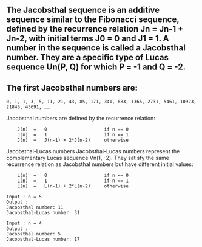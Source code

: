 ## The Jacobsthal sequence is an additive sequence similar to the Fibonacci sequence, defined by the recurrence relation Jn = Jn-1 + Jn-2, with initial terms J0 = 0 and J1 = 1. A number in the sequence is called a Jacobsthal number. They are a specific type of Lucas sequence Un(P, Q) for which P = -1 and Q = -2.
## The first Jacobsthal numbers are:
    0, 1, 1, 3, 5, 11, 21, 43, 85, 171, 341, 683, 1365, 2731, 5461, 10923, 21845, 43691, ……
    
Jacobsthal numbers are defined by the recurrence relation:
```
    J(n)  =   0                     if n == 0
    J(n)  =   1                     if n == 1
    J(n)  =   J(n-1) + 2*J(n-2)     otherwise
```

Jacobsthal-Lucas numbers
Jacobsthal-Lucas numbers represent the complementary Lucas sequence Vn(1, -2). They satisfy the same recurrence relation as Jacobsthal numbers but have different initial values:
```
    L(n)  =   0                     if n == 0
    L(n)  =   1                     if n == 1
    L(n)  =   L(n-1) + 2*L(n-2)     otherwise
```



```
Input : n = 5
Output :
Jacobsthal number: 11
Jacobsthal-Lucas number: 31

Input : n = 4
Output :
Jacobsthal number: 5
Jacobsthal-Lucas number: 17
```
